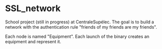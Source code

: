 # SSL_network

School project (still in progress) at CentraleSupélec. The goal is to build a network with the authentication rule "friends of my friends are my friends".

Each node is named "Equipment". Each launch of the binary creates an equipment and represent it.